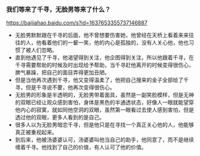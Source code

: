 ### 我们等来了千寻，无脸男等来了什么？
https://baijiahao.baidu.com/s?id=1637653355737146887
- 无脸男默默跟在千寻的后面，他不曾想要伤害她，他曾经在天桥上看着来来往往的人，他看着他们的一颦一笑，他的内心是孤独的，没有人关心他，他也习惯了被人们忽略。
- 直到他遇见了千寻，他渴望得到关注，他企图得到关注，所以他跟着千寻，在千寻需要帮助的时候及时出现给予帮助，当千寻赶他离开的时候变得很伤心，脾气暴躁，把自己的面目弄得更加丑陋。
- 但是当他再次遇到千寻，他又变得温柔了，他把自己搜来的金子全部给了千寻，但是千寻说不要，他再次变得很伤心。
- 无脸男的形象是半透明的，无脸男带着面具，虽然是一副笑脸模样，但是无神的双眼已经让观众感到害怕，身体是黑色的半通透状态，好像人一眼就能望穿他内心的寂寞，就如同他空洞的双眼，虽然第一眼看过去使人感到害怕，但是透过他的双眼，更多人看到的是自己。
- 很多人以为无脸男暗恋千寻，但是他只是在寻找一个真正关心他的人，他能够真正被重视起来。
- 到后来，他被汤婆婆认可，汤婆婆叫他当自己的助手，他同意了，而不是继续缠着千寻。他找到了自己的价值，有人认可了他的价值。